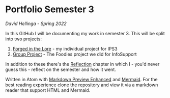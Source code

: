 # Portfolio Semester 3

*David Hellinga - Spring 2022*

In this GitHub I will be documenting my work in semester 3. This will be split into two projects:

  1. [Forged in the Lore](Forged-in-the-Lore/README.md) - my individual project for IPS3
  2. [Group Project](Group-Project/README.md) - The Foodies project we did for InfoSupport

In addition to these there's the [Reflection](Reflection/README.md) chapter in which I - you'd never guess this - reflect on the semester and how it went.


Written in Atom with [Markdown Preview Enhanced](https://shd101wyy.github.io/markdown-preview-enhanced/#/) and [Mermaid](https://mermaid-js.github.io/mermaid/#/). For the best reading experience clone the repository and view it via a markdown reader that support HTML and Mermaid.
